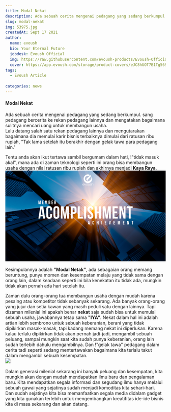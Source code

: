 ```yaml
---
title: Modal Nekat
description: Ada sebuah cerita mengenai pedagang yang sedang berkumpul. sang pedagang bercerita ke rekan pedagang lainnya dan mengatakan bagaimana sulitnya mencari uang untuk membangun usaha ...
slug: modal-nekat
img: 53975.jpg
createdAt: Sept 17 2021
author:
  name: evoush
  bio: Your Eternal Future
  jobdesk: Evoush Official
  img: https://raw.githubusercontent.com/evoush-products/Evoush-Official-Website/master/static/icon_128.png
  cover: https://app.evoush.com/storage/product-covers/eJC8hUOT7B1Tg56943hWhsI9KMH8k7CdRe2OFDbo.jpg
tags:
  - Evoush Article

categories: news
---  
```


#### Modal Nekat

Ada sebuah cerita mengenai pedagang yang sedang berkumpul. sang pedagang bercerita ke rekan pedagang lainnya dan mengatakan bagaimana sulitnya mencari uang untuk membangun usaha.  
Lalu datang salah satu rekan pedagang lainnya dan mengutarakan bagaimana dia memulai karir bisnis terbaiknya dimulai dari ratusan ribu rupiah, "Tak lama setelah itu berakhir dengan gelak tawa para pedagang lain."  

Tentu anda akan ikut tertawa sambil bergumam dalam hati, !"tidak masuk akal", mana ada di zaman teknologi seperti ini orang bisa membangun usaha dengan nilai ratusan ribu rupiah dan akhirnya menjadi **Kaya Raya**.  
<img src="https://raw.githubusercontent.com/codesyariah122/bahan-evoush/main/images/banner/stories/1.jpg" class="img-fluid">  

Kesimpulannya adalah **"Modal Netak"**, ada sebagaian orang memang beruntung, punya momen dan kesempatan melaju yang tidak sama dengan orang lain, dalam keadaan seperti ini bila kenekatan itu tidak ada, mungkin tidak akan pernah ada hari setelah itu.  

Zaman dulu orang-orang tua membangun usaha dengan mudah karena pesaing atau kompetitor tidak sebanyak sekarang. Ada banyak orang-orang yang jujur dan setia kawan yang masih peduli satu dengan lainnya. Tapi dizaman milenial ini apakah benar **nekat** saja sudah bisa untuk memulai sebuah usaha, jawabannya tetap sama **"IYA"**. Nekat dalam hal ini adalah artian lebih sembrono untuk sebuah keberanian, berani yang tidak dipikirkan masak-masak, tapi kadang memang nekat ini diperlukan. Karena kalau terlalu dipikirkan tidak akan pernah jadi-jadi, mengambil sebuah peluang, sampai mungkin saat kita sudah punya keberanian, orang lain sudah terlebih dahulu mengambilnya. Dan !"gelak tawa" pedagang dalam cerita tadi seperti sedang mentertawakan bagaimana kita terlalu takut dalam mengambil sebuah kesempatan.  
<img src="https://machung.ac.id/content/wp-content/uploads/2019/04/Tips-Menghadapi-Mata-Kuliah-Entrepreneurship.jpg" class="img-fluid">  

Dalam generasi milenial sekarang ini banyak peluang dan kesempatan, kita mungkin akan dengan mudah mendapatkan ilmu baru dan pengalaman baru. Kita mendapatkan segala informasi dan segudang ilmu hanya melalui sebuah gawai yang sejatinya sudah menjadi komoditas kita sehari-hari.  
Dan sudah sejatinya kita bisa memanfaatkan segala media didalam gadget yang kita gunakan terlebih untuk mengembangkan kreatifitas ide-ide bisnis kita di masa sekarang dan akan datang.


